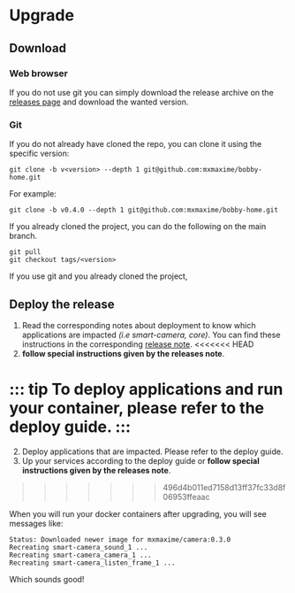 # Upgrade

## Download
### Web browser
If you do not use git you can simply download the release archive on the [releases page](https://github.com/mxmaxime/bobby-home/releases) and download the wanted version.

### Git
If you do not already have cloned the repo, you can clone it using the specific version:
```
git clone -b v<version> --depth 1 git@github.com:mxmaxime/bobby-home.git
```

For example:
```
git clone -b v0.4.0 --depth 1 git@github.com:mxmaxime/bobby-home.git
```

If you already cloned the project, you can do the following on the main branch.
```
git pull
git checkout tags/<version>
```

If you use git and you already cloned the project,

## Deploy the release
1) Read the corresponding notes about deployment to know which applications are impacted *(i.e smart-camera, core)*. You can find these instructions in the corresponding [release note](https://github.com/mxmaxime/bobby-home/releases).
<<<<<<< HEAD
2) **follow special instructions given by the releases note**.


::: tip
To deploy applications and run your container, please refer to the deploy guide.
:::
=======
2) Deploy applications that are impacted. Please refer to the deploy guide.
3) Up your services according to the deploy guide or **follow special instructions given by the releases note**.
>>>>>>> 496d4b011ed7158d13ff37fc33d8f06953ffeaac

When you will run your docker containers after upgrading, you will see messages like:

```
Status: Downloaded newer image for mxmaxime/camera:0.3.0
Recreating smart-camera_sound_1 ... 
Recreating smart-camera_camera_1 ... 
Recreating smart-camera_listen_frame_1 ... 
```

Which sounds good!